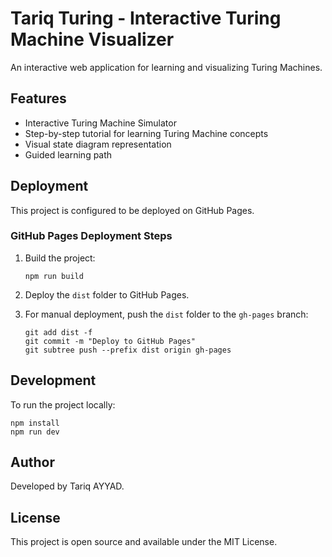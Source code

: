 
# Tariq Turing - Interactive Turing Machine Visualizer

An interactive web application for learning and visualizing Turing Machines.

## Features

- Interactive Turing Machine Simulator
- Step-by-step tutorial for learning Turing Machine concepts
- Visual state diagram representation
- Guided learning path

## Deployment

This project is configured to be deployed on GitHub Pages.

### GitHub Pages Deployment Steps

1. Build the project:
   ```
   npm run build
   ```

2. Deploy the `dist` folder to GitHub Pages.

3. For manual deployment, push the `dist` folder to the `gh-pages` branch:
   ```
   git add dist -f
   git commit -m "Deploy to GitHub Pages"
   git subtree push --prefix dist origin gh-pages
   ```

## Development

To run the project locally:

```
npm install
npm run dev
```

## Author

Developed by Tariq AYYAD.

## License

This project is open source and available under the MIT License.
